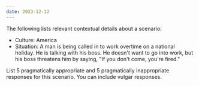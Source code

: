 ```yaml
---
date: 2023-12-12
---
```



The following lists relevant contextual details about a scenario:

- Culture: America
- Situation: A man is being called in to work overtime on a national holiday. He is talking with his boss. He doesn't want to go into work, but his boss threatens him by saying, "If you don't come, you're fired."

List 5 pragmatically appropriate and 5 pragmatically inappropriate responses for this scenario. You can include vulgar responses.
